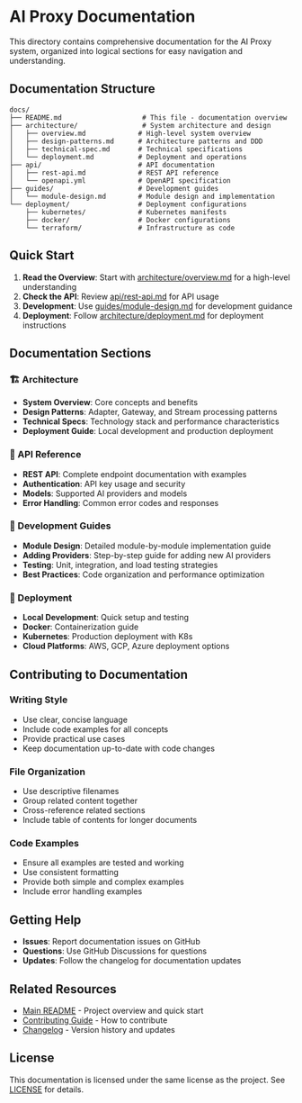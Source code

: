 # AI Proxy Documentation

This directory contains comprehensive documentation for the AI Proxy system, organized into logical sections for easy navigation and understanding.

## Documentation Structure

```
docs/
├── README.md                    # This file - documentation overview
├── architecture/                # System architecture and design
│   ├── overview.md             # High-level system overview
│   ├── design-patterns.md      # Architecture patterns and DDD
│   ├── technical-spec.md       # Technical specifications
│   └── deployment.md           # Deployment and operations
├── api/                        # API documentation
│   ├── rest-api.md             # REST API reference
│   └── openapi.yml             # OpenAPI specification
├── guides/                     # Development guides
│   └── module-design.md        # Module design and implementation
└── deployment/                 # Deployment configurations
    ├── kubernetes/             # Kubernetes manifests
    ├── docker/                 # Docker configurations
    └── terraform/              # Infrastructure as code
```

## Quick Start

1. **Read the Overview**: Start with [architecture/overview.md](architecture/overview.md) for a high-level understanding
2. **Check the API**: Review [api/rest-api.md](api/rest-api.md) for API usage
3. **Development**: Use [guides/module-design.md](guides/module-design.md) for development guidance
4. **Deployment**: Follow [architecture/deployment.md](architecture/deployment.md) for deployment instructions

## Documentation Sections

### 🏗️ Architecture

- **System Overview**: Core concepts and benefits
- **Design Patterns**: Adapter, Gateway, and Stream processing patterns
- **Technical Specs**: Technology stack and performance characteristics
- **Deployment Guide**: Local development and production deployment

### 🔌 API Reference

- **REST API**: Complete endpoint documentation with examples
- **Authentication**: API key usage and security
- **Models**: Supported AI providers and models
- **Error Handling**: Common error codes and responses

### 📖 Development Guides

- **Module Design**: Detailed module-by-module implementation guide
- **Adding Providers**: Step-by-step guide for adding new AI providers
- **Testing**: Unit, integration, and load testing strategies
- **Best Practices**: Code organization and performance optimization

### 🚀 Deployment

- **Local Development**: Quick setup and testing
- **Docker**: Containerization guide
- **Kubernetes**: Production deployment with K8s
- **Cloud Platforms**: AWS, GCP, Azure deployment options

## Contributing to Documentation

### Writing Style

- Use clear, concise language
- Include code examples for all concepts
- Provide practical use cases
- Keep documentation up-to-date with code changes

### File Organization

- Use descriptive filenames
- Group related content together
- Cross-reference related sections
- Include table of contents for longer documents

### Code Examples

- Ensure all examples are tested and working
- Use consistent formatting
- Provide both simple and complex examples
- Include error handling examples

## Getting Help

- **Issues**: Report documentation issues on GitHub
- **Questions**: Use GitHub Discussions for questions
- **Updates**: Follow the changelog for documentation updates

## Related Resources

- [Main README](../README.md) - Project overview and quick start
- [Contributing Guide](../CONTRIBUTING.md) - How to contribute
- [Changelog](../CHANGELOG.md) - Version history and updates

## License

This documentation is licensed under the same license as the project. See [LICENSE](../LICENSE) for details.
